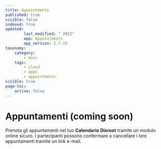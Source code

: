 ```yaml
---
title: Appointments
published: true
visible: false
indexed: true
updated:
        last_modified: " 2022"
        app: Appointments
        app_version: 1.7.15
taxonomy:
    category:
        - docs
    tags:
        - cloud
        - apps
        - appointments
visible: true
page-toc:
    active: false
---
```


# Appuntamenti (coming soon)

Prenota gli appuntamenti nel tuo **Calendario Disroot** tramite un modulo online sicuro. I partecipanti possono confermare o cancellare i loro appuntamenti tramite un link e-mail.
